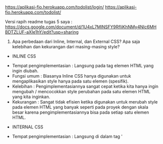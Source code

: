 https://aplikasi-fio.herokuapp.com/todolist/login/ 
https://aplikasi-fio.herokuapp.com/todolist/ 

Versi rapih readme tugas 5 saya :
https://docs.google.com/document/d/1U4xL7MlNSFY9RfIiKhNMy4NIc6MHBDTZLUF-aXIe1hY/edit?usp=sharing 

1.  Apa perbedaan dari Inline, Internal, dan External CSS? Apa saja kelebihan dan kekurangan dari masing-masing style?
- INLINE CSS
* Tempat pengimplementasian : Langsung pada tag elemen HTML yang ingin diubah. 
* Fungsi umum : Biasanya Inline CSS hanya digunakan untuk mengaplikasikan style hanya pada satu elemen (spesifik).
* Kelebihan : Pengimplementasiannya sangat cepat ketika kita hanya ingin mengubah / mencocokkan style perubahan pada satu elemen HTML yang kita inginkan. 
* Kekurangan : Sangat tidak efisien ketika digunakan untuk merubah style pada elemen HTML yang banyak seperti pada proyek dengan skala besar karena pengimplementasiannya bisa pada setiap satu elemen HTML.

- INTERNAL CSS
* Tempat pengimplementasian : Langsung di dalam tag '<style>' pada file CSS yang sama dengan file HTML (pada file HTML).
* Fungsi umum : Menciptakan interface pada sebuah halaman web yang unik, dimana interface tersebut tidak diimplementasikan di halaman website kita yang lain .
* Kelebihan : Cocok digunakan untuk membuat tampilan yang berbeda dari halaman lain. Lalu, HTML dan CSSnya berlokasi pada file yang sama, sehingga kita tidak perlu mengunggah beberapa file. Tak hanya itu, ID serta Class pada internal CSS dapat digunakan oleh internal stylesheet.
* Kekurangan : Sangat tidak efektif dan efisien saat kita ingin membuat website dengan banyak halaman yang menggunakan style CSS sama (menggunakan style CSS yang sama pada file-file HTML lain). Lalu, penggunaan internal CSS juga mengakibatkkan performa website kita cenderung lambat.

- EXTERNAL CSS
* Tempat pengimplementasian : Pada file CSS yang terpisah/berbeda dengan file HTML. File tersebut merupakan file khusus dengan ekstensi ".css".
* Fungsi umum : Mengaplikasikan CSS pada banyak halaman website sekaligus.
* Kelebihan : Sangat efektif untuk digunakan dalam mengatur CSS pada proyek besar yang tiap halamannya ingin mengimplementasikan CSS yang identik. Lalu, durasi loading pengaksesan website kita juga lebih singkat.
* Kekurangan : Koneksi internet user yang lambat dapat menyebabkan file CSS mengalami kegagalan pemanggilan oleh file HTML. Hal ini menyebabkan tampilan halaman website kita yang banyak mengimplementasikan file CSS tersebut menjadi berantakan.

2. Jelaskan tag HTML5 yang kamu ketahui.
- <!DOCTYPE html> = Berperan dalam pendeklarasian / pendefinisian untuk melakukan identifikasi mengenai jenis dokumen HTML yang kita gunakan.
- <html>..</html> = Berperan dalam melakukan root, dimana seluruh tag pada tag <HTML> adalah gambaran dokumen HTML atau bisa disebut juga sebagai tag pembuka dalam pembuatan dokumen html. 
- <title>..</title> = Berfungsi untuk pembuatan judul pada halaman web, biasanya tulisannya akan tampil dengan font berukuran besar.
- <head>..</head> = Berfungsi sebagai meta information mengenai dokumen. Pada tag ini, kita dapat menambahkan tag yang berisi informasi penulis, informasi key word dari dokumen, dan lainnya.
- <body>..</body> = Sebagai tempat pembuatan/pendefinisian konten-konten website dengan HTML.

3. Jelaskan tipe-tipe CSS selector yang kamu ketahui.
- Selektor tag, berperan dalam melakukan pemilihan elemen. Contohnya:
p {
    color: green;
}

- Selektor class, berperan dalam melakukan pemilihan elemen sesuai dengan nama class yang diberikan. Ciri khasnya adalah tanda titik pada bagian depan selektor class. Contoh:
.blue {
    color: grey;
    background: blue;
    padding: 15px;
}

- Selektor ID, selektor ini bersifat unik karena hanya dapat digunakan hanya oleh sebuah elemen. Ciri khas dari selektor ID adalah penggunaan '#' pada bagian depan selektor ID.  Contoh:
#header {
    background: teal;
    color: blue;
    height: 150px;
    padding: 75px;
}

- Selektor Atribut, selektor ini melakukan pemilihan elemen sesuai dengan atribut. Contoh:
input[type=text] {
    background: none;
    color: blue;
    padding: 50px;
    border: 2px solid blue;
}

- Selektor Universal, selektor ini berperan dalam penyeleksian seluruh elemen yang berada pada scope yang didefinisikan. Contoh:
* {
    border: 2px solid blue;
}
Dari kode tersebut didapatkan bahwa seluruh elemennya akan mempunyai garis 'solid' berukuran 2 px yang warnanya adalah biru.

- Selektor pseudo, selektor ini berperan dalam pemilihan elemen semu, yaitu pada state di elemen. Contohnya saat melakukan click atau hover.
hover {
    ...
}

4. Jelaskan bagaimana cara kamu mengimplementasikan checklist di atas.
Terdapat beberapa langkah yang saya lakukan dalam mengimplementasikan checklist di atas.
- Saya meletakkan link rel, href, dan script src pada base.html
- Lalu, saya membuat Navbar dengan warna hijau yang cukup tua, lalu dikombinasikan dengan warna hijau muda dari background website. Untuk menentukan kombinasi warna yang cocok, saya menggunakan colour palette pada website https://colorhunt.co/palette/fcf8e894b49fecb390df7861 . Semua hal tersebut saya implementasikan pada create_task.html , login.html , register.html , todolist.html
- Kemudian, saya mulai memindahkan beberapa elemen dan tabel ke tengah. Lalu, table tersebut saya isi dengan data dummy karena program saya tidak dapat memunculkan data yang diinput user. Kemudian saya menambahkan margin-bottom sebesar 20 px pada table tersebut agar tidak terlalu dekat dengan cards.
- Lalu, saya mengimplementasikan cards pada todolist.html yang berisikan data-data dummy.
- Kemudian, saya menambahkan emoticon pada beberapa halaman html yang referensinya saya ambil pada website berikut https://www.w3schools.com/charsets/ref_emoji.asp
- Setelah tampilan dari seluruh halaman HTML telah sesuai dengan tampilan yang saya inginkan, saya memastikan kembali bahwa websitenya sudah responsif dengan mengecilkan tampilan search engine yang saya gunakan melalui metode minimize dan split screen.
- Setelah itu, saya melakukan push dan deploy aplikasi.

Referensi :
https://www.niagahoster.co.id/blog/perbedaan-internal-external-dan-inline-css/
https://www.petanikode.com/css-dalam-html/ 
https://codepolitan.com/blog/pengenalan-html5-belajar-html 
https://www.petanikode.com/css-selektor/ 








